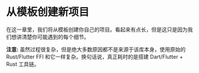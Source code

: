 # 从模板创建新项目

在这一章里，我们将从模板创建你自己的项目。看起来有点长，但是这只是因为我们想讲清楚你可能遇到的每个细节。

**注意:** 虽然过程很复杂，但是绝大多数原因都不是来源于该库本身，使用原始的 Rust/Flutter FFI 和它一样复杂。换句话说，真正耗时的是搭建
Dart/Flutter + Rust 工具链。
